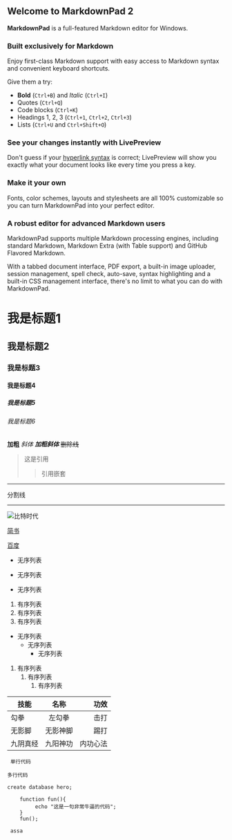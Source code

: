 ## Welcome to MarkdownPad 2 ##

**MarkdownPad** is a full-featured Markdown editor for Windows.

### Built exclusively for Markdown ###

Enjoy first-class Markdown support with easy access to  Markdown syntax and convenient keyboard shortcuts.

Give them a try:

- **Bold** (`Ctrl+B`) and *Italic* (`Ctrl+I`)
- Quotes (`Ctrl+Q`)
- Code blocks (`Ctrl+K`)
- Headings 1, 2, 3 (`Ctrl+1`, `Ctrl+2`, `Ctrl+3`)
- Lists (`Ctrl+U` and `Ctrl+Shift+O`)

### See your changes instantly with LivePreview ###

Don't guess if your [hyperlink syntax](http://markdownpad.com) is correct; LivePreview will show you exactly what your document looks like every time you press a key.

### Make it your own ###

Fonts, color schemes, layouts and stylesheets are all 100% customizable so you can turn MarkdownPad into your perfect editor.

### A robust editor for advanced Markdown users ###

MarkdownPad supports multiple Markdown processing engines, including standard Markdown, Markdown Extra (with Table support) and GitHub Flavored Markdown.

With a tabbed document interface, PDF export, a built-in image uploader, session management, spell check, auto-save, syntax highlighting and a built-in CSS management interface, there's no limit to what you can do with MarkdownPad.
# 我是标题1
## 我是标题2
### 我是标题3 
#### 我是标题4 
##### 我是标题5 
###### 我是标题6

**加粗**
*斜体*
***加粗斜体***
~~删除线~~
>这是引用
>>引用嵌套
---
 分割线
****
![比特时代](https://ss0.bdstatic.com/70cFvHSh_Q1YnxGkpoWK1HF6hhy/it/u=702257389,1274025419&fm=27&gp=0.jpg "区块链")

[简书](http://jianshu.com)

[百度](http://baidu.com)

- 无序列表
+ 无序列表
* 无序列表

1. 有序列表
1. 有序列表
1. 有序列表

- 无序列表
   + 无序列表
      * 无序列表
1. 有序列表
   1. 有序列表
      1. 有序列表  
 
 技能| 名称| 功效
 --|:--:|--:
 勾拳|左勾拳|击打
 无影脚|无影神脚|踢打
 九阴真经|九阳神功|内功心法
 
 ` 单行代码` 
 ``` 
 多行代码 
```

`create database hero;`

```
    function fun(){
         echo "这是一句非常牛逼的代码";
    }
    fun();
```
`  assa `
